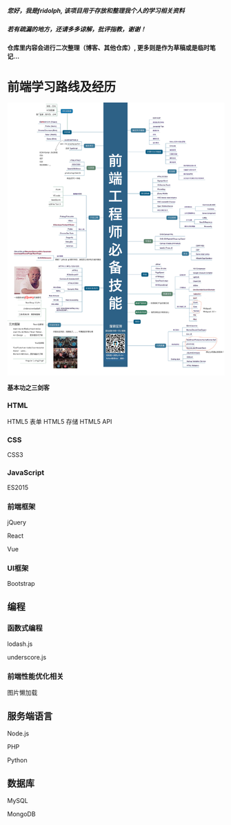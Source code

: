 ##### 您好，我是fridolph, 该项目用于存放和整理我个人的学习相关资料
##### 若有疏漏的地方，还请多多谅解，批评指教，谢谢！

**仓库里内容会进行二次整理（博客、其他仓库）, 更多则是作为草稿或是临时笔记…**

# 前端学习路线及经历

<img src="./前端技能图谱.jpg" />

**基本功之三剑客**

### HTML

HTML5 表单
HTML5 存储
HTML5 API

### CSS

CSS3 

### JavaScript

ES2015

### 前端框架

jQuery

React

Vue

### UI框架

Bootstrap

## 编程

### 函数式编程

lodash.js

underscore.js

### 前端性能优化相关

图片懒加载

## 服务端语言

Node.js

PHP

Python

## 数据库

MySQL

MongoDB
